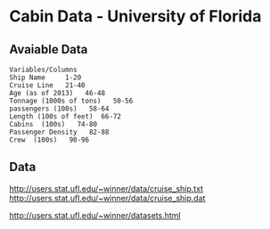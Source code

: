 # Cabin Data - University of Florida

## Avaiable Data
```
Variables/Columns
Ship Name     1-20
Cruise Line   21-40
Age (as of 2013)   46-48
Tonnage (1000s of tons)   50-56
passengers (100s)   58-64
Length (100s of feet)  66-72
Cabins  (100s)   74-80
Passenger Density   82-88
Crew  (100s)   90-96
```

## Data

http://users.stat.ufl.edu/~winner/data/cruise_ship.txt
http://users.stat.ufl.edu/~winner/data/cruise_ship.dat

http://users.stat.ufl.edu/~winner/datasets.html
